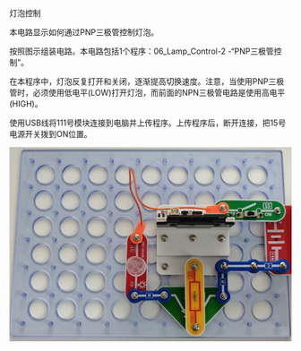 灯泡控制

本电路显示如何通过PNP三极管控制灯泡。

按照图示组装电路。本电路包括1个程序：06_Lamp_Control-2 -“PNP三极管控制”。

在本程序中，灯泡反复打开和关闭，逐渐提高切换速度。注意，当使用PNP三极管时，必须使用低电平(LOW)打开灯泡，而前面的NPN三极管电路是使用高电平(HIGH)。

使用USB线将111号模块连接到电脑并上传程序。上传程序后，断开连接，把15号电源开关拨到ON位置。

![](076p1.jpg)